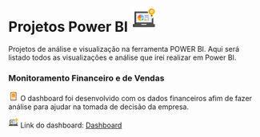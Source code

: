 # Projetos Power BI    <img src="img/business.png" width="50">


Projetos de análise e visualização na ferramenta POWER BI. Aqui será listado todos as visualizações e análise que irei realizar em Power BI. 


### Monitoramento Financeiro e de Vendas

<img src="img/itens.png" width="20">  O dashboard foi desenvolvido com os dados financeiros afim de fazer análise para ajudar na tomada de decisão da empresa.


<img src="img/business.png" width="20"> Link do dashboard: [Dashboard](encurtador.com.br/bmG68)
